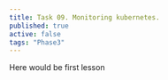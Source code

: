 ```yaml
---
title: Task 09. Monitoring kubernetes.
published: true
active: false
tags: "Phase3"
---
```


Here would be first lesson
